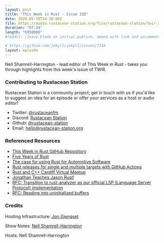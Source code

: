 ```yaml
---
layout: post
title: "This Week in Rust - Issue 338"
date: 2020-05-19T14:30:00Z
file: https://audio.rustacean-station.org/file/rustacean-station/twir-2020-05-19.mp3
duration: "07:34"
length: "6950000"
#reddit: (leave blank on initial publish, amend with link and uncomment this line after Reddit thread has been posted)

# https://github.com/jekyll/jekyll/issues/7744
layout: episode
---
```


Nell Shamrell-Harrington - lead editor of This Week in Rust - takes you through highlights from this week's issue of TWiR.

<!--
The episode introduction goes here.
The first paragraph should ideally be short, and is used in various
places as a "short description" for the episode. Any subsequent
paragraphs show up as "expanded description".
-->

### Contributing to Rustacean Station

<!-- You can probably leave this as-is -->

Rustacean Station is a community project; get in touch with us if you'd like to suggest an idea for an episode or offer your services as a host or audio editor!

 - Twitter: [@rustaceanfm](https://twitter.com/rustaceanfm)
 - Discord: [Rustacean Station](https://discord.gg/cHc3Gyc)
 - Github: [@rustacean-station](https://github.com/rustacean-station/)
 - Email: [hello@rustacean-station.org](mailto:hello@rustacean-station.org)

### Referenced Resources

- [This Week in Rust GitHub Repository](https://github.com/emberian/this-week-in-rust)
- [Five Years of Rust](https://blog.rust-lang.org/2020/05/15/five-years-of-rust.html)
- [The case for using Rust for Automotive Software](https://medium.com/@sojan.james/the-case-for-using-rust-for-automotive-software-19400779f126)
- [Rust releases for single and multiple targets with GitHub Actions](https://mateuscosta.me/rust-releases-with-github-actions)
- [Rust and C++ Cardiff Virtual Meetup](https://www.youtube.com/watch?v=s8WMaVU3EBs&feature=youtu.be)
- [Jonathan Teaches Jason Rust!](https://www.youtube.com/watch?v=EzQ7YIIo1rY&feature=youtu.be)
- [RFC: Transition to rust-analyzer as our official LSP (Language Server Protocol) implementation](https://github.com/rust-lang/rfcs/pull/2912)
- [RFC: Reading into uninitialized buffers](https://github.com/rust-lang/rfcs/pull/2930)


### Credits

Hosting Infrastructure: [Jon Gjengset](https://twitter.com/jonhoo/)

Show Notes: [Nell Shamrell-Harrington](https://twitter.com/nellshamrell)

Hosts: Nell Shamrell-Harrington
